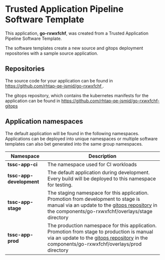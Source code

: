 # Trusted Application Pipeline Software Template

This application, **go-rxwxfchf**, was created from a Trusted Application Pipeline Software Template.

The software templates create a new source and gitops deployment repositories with a sample source application. 

## Repositories

The source code for your application can be found in [https://github.com/rhtap-qe-jsmid/go-rxwxfchf ](https://github.com/rhtap-qe-jsmid/go-rxwxfchf ).
 
The gitops repository, which contains the kubernetes manifests for the application can be found in 
[https://github.com/rhtap-qe-jsmid/go-rxwxfchf-gitops ](https://github.com/rhtap-qe-jsmid/go-rxwxfchf-gitops ) 

## Application namespaces 

The default application will be found in the following namespaces. Applications can be deployed into unique namespaces or multiple software templates can also bet generated into the same group namespaces.  

|  Namespace   |  Description   |  
| -------- | -------- |
| **tssc-app-ci** | The namespace used for CI workloads |
| **tssc-app-development** | The default application during development. Every build will be deployed to this namespace for testing. |
| **tssc-app-stage** | The staging namespace for this application. Promotion from development to stage is manual via an update to the [gitops repository](https://github.com/rhtap-qe-jsmid/go-rxwxfchf-gitops ) in the components/go-rxwxfchf/overlays/stage directory |
| **tssc-app-prod** | The production namespace for this application. Promotion from stage to production is manual via an update to the [gitops repository](https://github.com/rhtap-qe-jsmid/go-rxwxfchf-gitops ) in the components/go-rxwxfchf/overlays/prod directory |